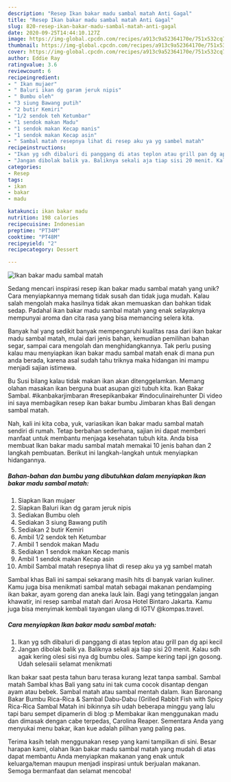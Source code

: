 ```yaml
---
description: "Resep Ikan bakar madu sambal matah Anti Gagal"
title: "Resep Ikan bakar madu sambal matah Anti Gagal"
slug: 820-resep-ikan-bakar-madu-sambal-matah-anti-gagal
date: 2020-09-25T14:44:10.127Z
image: https://img-global.cpcdn.com/recipes/a913c9a52364170e/751x532cq70/ikan-bakar-madu-sambal-matah-foto-resep-utama.jpg
thumbnail: https://img-global.cpcdn.com/recipes/a913c9a52364170e/751x532cq70/ikan-bakar-madu-sambal-matah-foto-resep-utama.jpg
cover: https://img-global.cpcdn.com/recipes/a913c9a52364170e/751x532cq70/ikan-bakar-madu-sambal-matah-foto-resep-utama.jpg
author: Eddie Ray
ratingvalue: 3.6
reviewcount: 6
recipeingredient:
- " Ikan mujaer"
- " Baluri ikan dg garam jeruk nipis"
- " Bumbu oleh"
- "3 siung Bawang putih"
- "2 butir Kemiri"
- "1/2 sendok teh Ketumbar"
- "1 sendok makan Madu"
- "1 sendok makan Kecap manis"
- "1 sendok makan Kecap asin"
- " Sambal matah resepnya lihat di resep aku ya yg sambel matah"
recipeinstructions:
- "Ikan yg sdh dibaluri di panggang di atas teplon atau grill pan dg api kecil"
- "Jangan dibolak balik ya. Baliknya sekali aja tiap sisi 20 menit. Kalau sdh agak kering olesi sisi nya dg bumbu oles. Sampe kering tapi jgn gosong. Udah selesaiii selamat menikmati"
categories:
- Resep
tags:
- ikan
- bakar
- madu

katakunci: ikan bakar madu 
nutrition: 198 calories
recipecuisine: Indonesian
preptime: "PT34M"
cooktime: "PT48M"
recipeyield: "2"
recipecategory: Dessert

---
```



![Ikan bakar madu sambal matah](https://img-global.cpcdn.com/recipes/a913c9a52364170e/751x532cq70/ikan-bakar-madu-sambal-matah-foto-resep-utama.jpg)

Sedang mencari inspirasi resep ikan bakar madu sambal matah yang unik? Cara menyiapkannya memang tidak susah dan tidak juga mudah. Kalau salah mengolah maka hasilnya tidak akan memuaskan dan bahkan tidak sedap. Padahal ikan bakar madu sambal matah yang enak selayaknya mempunyai aroma dan cita rasa yang bisa memancing selera kita.

Banyak hal yang sedikit banyak mempengaruhi kualitas rasa dari ikan bakar madu sambal matah, mulai dari jenis bahan, kemudian pemilihan bahan segar, sampai cara mengolah dan menghidangkannya. Tak perlu pusing kalau mau menyiapkan ikan bakar madu sambal matah enak di mana pun anda berada, karena asal sudah tahu triknya maka hidangan ini mampu menjadi sajian istimewa.

Bu Susi bilang kalau tidak makan ikan akan ditenggelamkan. Memang olahan masakan ikan berguna buat asupan gizi tubuh kita. Ikan Bakar Sambal. #ikanbakarjimbaran #resepikanbakar #indoculinairehunter Di video ini saya membagikan resep ikan bakar bumbu Jimbaran khas Bali dengan sambal matah.


Nah, kali ini kita coba, yuk, variasikan ikan bakar madu sambal matah sendiri di rumah. Tetap berbahan sederhana, sajian ini dapat memberi manfaat untuk membantu menjaga kesehatan tubuh kita. Anda bisa membuat Ikan bakar madu sambal matah memakai 10 jenis bahan dan 2 langkah pembuatan. Berikut ini langkah-langkah untuk menyiapkan hidangannya.

<!--inarticleads1-->

##### Bahan-bahan dan bumbu yang dibutuhkan dalam menyiapkan Ikan bakar madu sambal matah:

1. Siapkan  Ikan mujaer
1. Siapkan  Baluri ikan dg garam jeruk nipis
1. Sediakan  Bumbu oleh
1. Sediakan 3 siung Bawang putih
1. Sediakan 2 butir Kemiri
1. Ambil 1/2 sendok teh Ketumbar
1. Ambil 1 sendok makan Madu
1. Sediakan 1 sendok makan Kecap manis
1. Ambil 1 sendok makan Kecap asin
1. Ambil  Sambal matah resepnya lihat di resep aku ya yg sambel matah


Sambal khas Bali ini sampai sekarang masih hits di banyak varian kuliner. Kamu juga bisa menikmati sambal matah sebagai makanan pendamping ikan bakar, ayam goreng dan aneka lauk lain. Bagi yang tetinggalan jangan khawatir, ini resep sambal matah dari Arosa Hotel Bintaro Jakarta. Kamu juga bisa menyimak kembali tayangan ulang di IGTV @kompas.travel. 

<!--inarticleads2-->

##### Cara menyiapkan Ikan bakar madu sambal matah:

1. Ikan yg sdh dibaluri di panggang di atas teplon atau grill pan dg api kecil
1. Jangan dibolak balik ya. Baliknya sekali aja tiap sisi 20 menit. Kalau sdh agak kering olesi sisi nya dg bumbu oles. Sampe kering tapi jgn gosong. Udah selesaiii selamat menikmati


Ikan bakar saat pesta tahun baru terasa kurang lezat tanpa sambal. Sambal matah Sambal khas Bali yang satu ini tak cuma cocok disantap dengan ayam atau bebek. Sambal matah atau sambal mentah dalam. Ikan Baronang Bakar Bumbu Rica-Rica &amp; Sambal Dabu-Dabu (Grilled Rabbit Fish with Spicy Rica-Rica Sambal Matah ini bikinnya sih udah beberapa minggu yang lalu tapi baru sempet dipamerin di blog :p Membakar ikan menggunakan madu dan dimasak dengan cabe terpedas, Carolina Reaper. Sementara Anda yang menyukai menu bakar, ikan kue adalah pilihan yang paling pas. 

Terima kasih telah menggunakan resep yang kami tampilkan di sini. Besar harapan kami, olahan Ikan bakar madu sambal matah yang mudah di atas dapat membantu Anda menyiapkan makanan yang enak untuk keluarga/teman maupun menjadi inspirasi untuk berjualan makanan. Semoga bermanfaat dan selamat mencoba!
